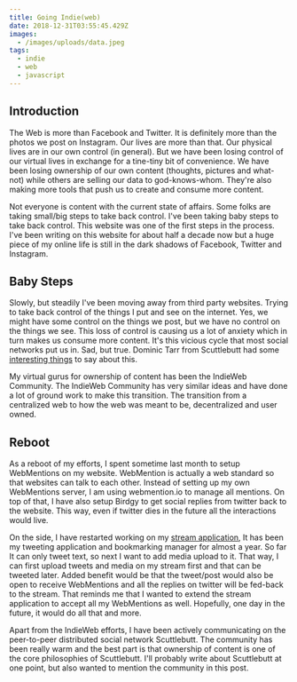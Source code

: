 ```yaml
---
title: Going Indie(web)
date: 2018-12-31T03:55:45.429Z
images:
  - /images/uploads/data.jpeg
tags:
  - indie
  - web
  - javascript
---
```

## Introduction



The Web is more than Facebook and Twitter. It is definitely more than the photos we post on Instagram. Our lives are more than that. Our physical lives are in our own control (in general). But we have been losing control of our virtual lives in exchange for a tine-tiny bit of convenience. We have been losing ownership of our own content (thoughts, pictures and what-not) while others are selling our data to god-knows-whom. They're also making more tools that push us to create and consume more content.



Not everyone is content with the current state of affairs. Some folks are taking small/big steps to take back control. I've been taking baby steps to take back control. This website was one of the first steps in the process. I've been writing on this website for about half a decade now but a huge piece of my online life is still in the dark shadows of Facebook, Twitter and Instagram.



## Baby Steps



Slowly, but steadily I've been moving away from third party websites. Trying to take back control of the things I put and see on the internet. Yes, we might have some control on the things we post, but we have no control on the things we see. This loss of control is  causing us a lot of anxiety which in turn makes us consume more content. It's this vicious cycle that most social networks put us in. Sad, but true. Dominic Tarr from Scuttlebutt had some [interesting things](http://eight45.net:8807/%25hp3VWWBkBePst6OxVPZ2eWZh7BHha808uA2tPLnSUsk%3D.sha256) to say about this.



My virtual gurus for ownership of content has been the IndieWeb Community. The IndieWeb Community has very similar ideas and have done a lot of ground work to make this transition. The transition from a centralized web to how the web was meant to be, decentralized and user owned.



## Reboot



As a reboot of my efforts, I spent sometime last month to setup WebMentions on my website. WebMention is actually a web standard so that websites can talk to each other. Instead of setting up my own WebMentions server, I am using webmention.io to manage all mentions. On top of that, I have also setup Birdgy to get social replies from twitter back to the website. This way, even if twitter dies in the future all the interactions would live.



On the side, I have restarted working on my [stream application](https://bm.avinash.com.np), It has been my tweeting application and bookmarking manager for almost a year. So far It can only tweet text, so next I want to add media upload to it. That way, I can first upload tweets and media on my stream first and that can be tweeted later. Added benefit would be that the tweet/post would also be open to receive WebMentions and all the replies on twitter will be fed-back to the stream. That reminds me that I wanted to extend the stream application to accept all my WebMentions as well. Hopefully, one day in the future, it would do all that and more.



Apart from the IndieWeb efforts, I have been actively communicating on the peer-to-peer distributed social network Scuttlebutt. The community has been really warm and the best part is that ownership of content is one of the core philosophies of Scuttlebutt. I'll probably write about Scuttlebutt at one point, but also wanted to mention the community in this post.
